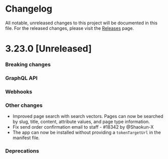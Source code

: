 # Changelog

All notable, unreleased changes to this project will be documented in this file. For the released changes, please visit the [Releases](https://github.com/saleor/saleor/releases) page.

# 3.23.0 [Unreleased]

### Breaking changes

### GraphQL API

### Webhooks

### Other changes
- Improved page search with search vectors. Pages can now be searched by slug, title, content, attribute values, and page type information.
- Fix send order confirmation email to staff - #18342 by @Shaokun-X
- The app can now be installed without providing a `tokenTargetUrl` in the manifest file.

### Deprecations
